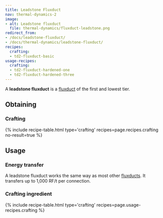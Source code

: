 ```yaml
---
title: Leadstone Fluxduct
nav: thermal-dynamics-2
image:
- alt: Leadstone fluxduct
  file: thermal-dynamics/fluxduct-leadstone.png
redirect_from:
- /docs/leadstone-fluxduct/
- /docs/thermal-dynamics/leadstone-fluxduct/
recipes:
  crafting:
  - td2-fluxduct-basic
usage-recipes:
  crafting:
  - td2-fluxduct-hardened-one
  - td2-fluxduct-hardened-three
---
```


A **leadstone fluxduct** is a [fluxduct](/docs/thermal-dynamics-2/fluxducts/) of the first and
lowest tier.


Obtaining
---------

### Crafting
{% include recipe-table.html type='crafting' recipes=page.recipes.crafting no-result=true %}


Usage
-----

### Energy transfer
A leadstone fluxduct works the same way as most other
[fluxducts](/docs/thermal-dynamics-2/fluxducts/). It transfers up to 1,000 RF/t per connection.

### Crafting ingredient
{% include recipe-table.html type='crafting' recipes=page.usage-recipes.crafting %}

